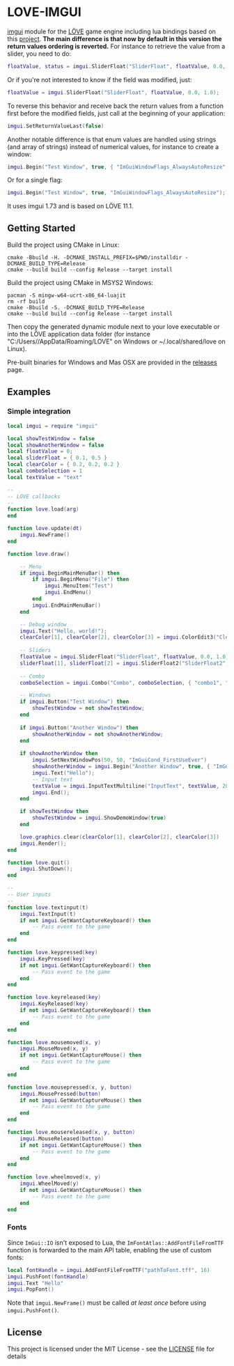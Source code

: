 # LOVE-IMGUI

[imgui](https://github.com/ocornut/imgui) module for the [LÖVE](https://love2d.org/) game engine including lua bindings based on this [project](https://github.com/patrickriordan/imgui_lua_bindings).
**The main difference is that now by default in this version the return values ordering is reverted.** For instance to retrieve the value from a slider, you need to do:
```lua
floatValue, status = imgui.SliderFloat("SliderFloat", floatValue, 0.0, 1.0);
```
Or if you're not interested to know if the field was modified, just:
```lua
floatValue = imgui.SliderFloat("SliderFloat", floatValue, 0.0, 1.0);
```
To reverse this behavior and receive back the return values from a function first before the modified fields, just call at the beginning of your application:
```lua
imgui.SetReturnValueLast(false)
```

Another notable difference is that enum values are handled using strings (and array of strings) instead of numerical values, for instance to create a window:
```lua
imgui.Begin("Test Window", true, { "ImGuiWindowFlags_AlwaysAutoResize", "ImGuiWindowFlags_NoTitleBar" });
```
Or for a single flag:
```lua
imgui.Begin("Test Window", true, "ImGuiWindowFlags_AlwaysAutoResize");
```

It uses imgui 1.73 and is based on LÖVE 11.1.

## Getting Started

Build the project using CMake in Linux:

```
cmake -Bbuild -H. -DCMAKE_INSTALL_PREFIX=$PWD/installdir -DCMAKE_BUILD_TYPE=Release
cmake --build build --config Release --target install
```

Build the project using CMake in MSYS2 Windows:
```
pacman -S mingw-w64-ucrt-x86_64-luajit
rm -rf build
cmake -Bbuild -S. -DCMAKE_BUILD_TYPE=Release
cmake --build build --config Release --target install
```
Then copy the generated dynamic module next to your love executable or into the LÖVE application data folder (for instance "C:/Users/<user>/AppData/Roaming/LOVE" on Windows or ~/.local/shared/love on Linux).

Pre-built binaries for Windows and Mas OSX are provided in the [releases](https://github.com/leonkasovan/love-imgui/releases) page.

## Examples

### Simple integration
```lua
local imgui = require "imgui"

local showTestWindow = false
local showAnotherWindow = false
local floatValue = 0;
local sliderFloat = { 0.1, 0.5 }
local clearColor = { 0.2, 0.2, 0.2 }
local comboSelection = 1
local textValue = "text"

--
-- LOVE callbacks
--
function love.load(arg)
end

function love.update(dt)
    imgui.NewFrame()
end

function love.draw()

    -- Menu
    if imgui.BeginMainMenuBar() then
        if imgui.BeginMenu("File") then
            imgui.MenuItem("Test")
            imgui.EndMenu()
        end
        imgui.EndMainMenuBar()
    end

    -- Debug window
    imgui.Text("Hello, world!");
    clearColor[1], clearColor[2], clearColor[3] = imgui.ColorEdit3("Clear color", clearColor[1], clearColor[2], clearColor[3]);
    
    -- Sliders
    floatValue = imgui.SliderFloat("SliderFloat", floatValue, 0.0, 1.0);
    sliderFloat[1], sliderFloat[2] = imgui.SliderFloat2("SliderFloat2", sliderFloat[1], sliderFloat[2], 0.0, 1.0);
    
    -- Combo
    comboSelection = imgui.Combo("Combo", comboSelection, { "combo1", "combo2", "combo3", "combo4" }, 4);

    -- Windows
    if imgui.Button("Test Window") then
        showTestWindow = not showTestWindow;
    end
    
    if imgui.Button("Another Window") then
        showAnotherWindow = not showAnotherWindow;
    end
    
    if showAnotherWindow then
        imgui.SetNextWindowPos(50, 50, "ImGuiCond_FirstUseEver")
        showAnotherWindow = imgui.Begin("Another Window", true, { "ImGuiWindowFlags_AlwaysAutoResize", "ImGuiWindowFlags_NoTitleBar" });
        imgui.Text("Hello");
        -- Input text
        textValue = imgui.InputTextMultiline("InputText", textValue, 200, 300, 200);
        imgui.End();
    end

    if showTestWindow then
        showTestWindow = imgui.ShowDemoWindow(true)
    end

    love.graphics.clear(clearColor[1], clearColor[2], clearColor[3])
    imgui.Render();
end

function love.quit()
    imgui.ShutDown();
end

--
-- User inputs
--
function love.textinput(t)
    imgui.TextInput(t)
    if not imgui.GetWantCaptureKeyboard() then
        -- Pass event to the game
    end
end

function love.keypressed(key)
    imgui.KeyPressed(key)
    if not imgui.GetWantCaptureKeyboard() then
        -- Pass event to the game
    end
end

function love.keyreleased(key)
    imgui.KeyReleased(key)
    if not imgui.GetWantCaptureKeyboard() then
        -- Pass event to the game
    end
end

function love.mousemoved(x, y)
    imgui.MouseMoved(x, y)
    if not imgui.GetWantCaptureMouse() then
        -- Pass event to the game
    end
end

function love.mousepressed(x, y, button)
    imgui.MousePressed(button)
    if not imgui.GetWantCaptureMouse() then
        -- Pass event to the game
    end
end

function love.mousereleased(x, y, button)
    imgui.MouseReleased(button)
    if not imgui.GetWantCaptureMouse() then
        -- Pass event to the game
    end
end

function love.wheelmoved(x, y)
    imgui.WheelMoved(y)
    if not imgui.GetWantCaptureMouse() then
        -- Pass event to the game
    end
end
```
### Fonts

Since `ImGui::IO` isn't exposed to Lua, the `ImFontAtlas::AddFontFileFromTTF` function is forwarded to the main API table, enabling the use of custom fonts:

```Lua
local fontHandle = imgui.AddFontFileFromTTF("pathToFont.tff", 16)
imgui.PushFont(fontHandle)
imgui.Text "Hello"
imgui.PopFont()
```

Note that `imgui.NewFrame()` must be called *at least once* before using `imgui.PushFont()`.

## License

This project is licensed under the MIT License - see the [LICENSE](LICENSE) file for details

